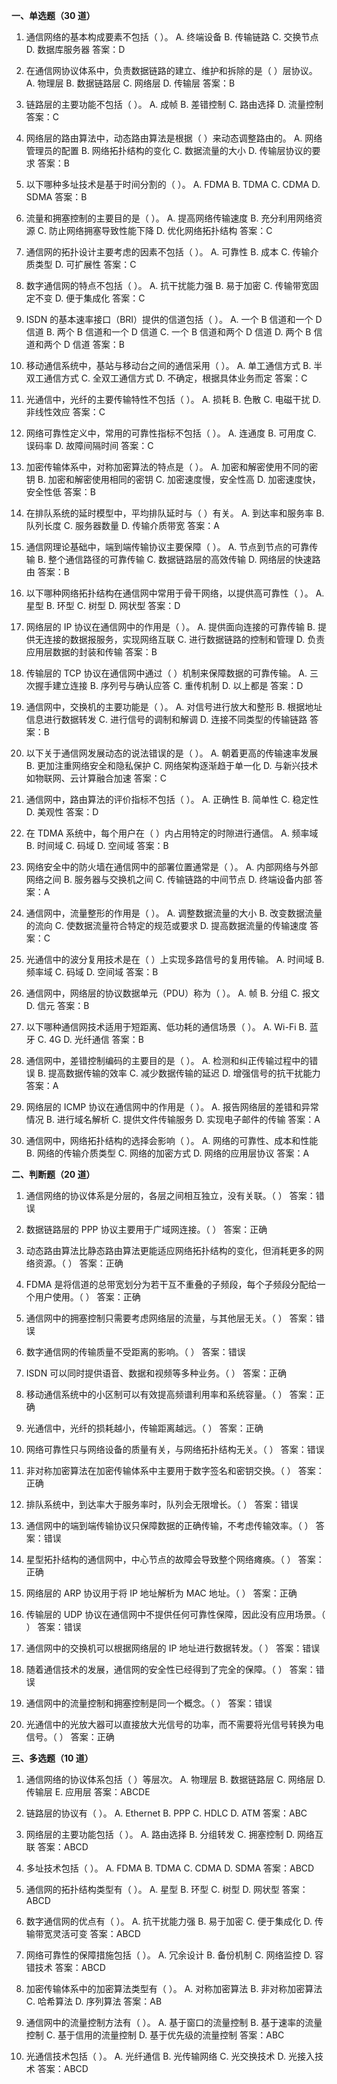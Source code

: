 **一、单选题（30 道）**

1. 通信网络的基本构成要素不包括（  ）。
A. 终端设备
B. 传输链路
C. 交换节点
D. 数据库服务器
答案：D

2. 在通信网协议体系中，负责数据链路的建立、维护和拆除的是（  ）层协议。
A. 物理层
B. 数据链路层
C. 网络层
D. 传输层
答案：B

3. 链路层的主要功能不包括（  ）。
A. 成帧
B. 差错控制
C. 路由选择
D. 流量控制
答案：C

4. 网络层的路由算法中，动态路由算法是根据（  ）来动态调整路由的。
A. 网络管理员的配置
B. 网络拓扑结构的变化
C. 数据流量的大小
D. 传输层协议的要求
答案：B

5. 以下哪种多址技术是基于时间分割的（  ）。
A. FDMA
B. TDMA
C. CDMA
D. SDMA
答案：B

6. 流量和拥塞控制的主要目的是（  ）。
A. 提高网络传输速度
B. 充分利用网络资源
C. 防止网络拥塞导致性能下降
D. 优化网络拓扑结构
答案：C

7. 通信网的拓扑设计主要考虑的因素不包括（  ）。
A. 可靠性
B. 成本
C. 传输介质类型
D. 可扩展性
答案：C

8. 数字通信网的特点不包括（  ）。
A. 抗干扰能力强
B. 易于加密
C. 传输带宽固定不变
D. 便于集成化
答案：C

9. ISDN 的基本速率接口（BRI）提供的信道包括（  ）。
A. 一个 B 信道和一个 D 信道
B. 两个 B 信道和一个 D 信道
C. 一个 B 信道和两个 D 信道
D. 两个 B 信道和两个 D 信道
答案：B

10. 移动通信系统中，基站与移动台之间的通信采用（  ）。
A. 单工通信方式
B. 半双工通信方式
C. 全双工通信方式
D. 不确定，根据具体业务而定
答案：C

11. 光通信中，光纤的主要传输特性不包括（  ）。
A. 损耗
B. 色散
C. 电磁干扰
D. 非线性效应
答案：C

12. 网络可靠性定义中，常用的可靠性指标不包括（  ）。
A. 连通度
B. 可用度
C. 误码率
D. 故障间隔时间
答案：C

13. 加密传输体系中，对称加密算法的特点是（  ）。
A. 加密和解密使用不同的密钥
B. 加密和解密使用相同的密钥
C. 加密速度慢，安全性高
D. 加密速度快，安全性低
答案：B

14. 在排队系统的延时模型中，平均排队延时与（  ）有关。
A. 到达率和服务率
B. 队列长度
C. 服务器数量
D. 传输介质带宽
答案：A

15. 通信网理论基础中，端到端传输协议主要保障（  ）。
A. 节点到节点的可靠传输
B. 整个通信路径的可靠传输
C. 数据链路层的高效传输
D. 网络层的快速路由
答案：B

16. 以下哪种网络拓扑结构在通信网中常用于骨干网络，以提供高可靠性（  ）。
A. 星型
B. 环型
C. 树型
D. 网状型
答案：D

17. 网络层的 IP 协议在通信网中的作用是（  ）。
A. 提供面向连接的可靠传输
B. 提供无连接的数据报服务，实现网络互联
C. 进行数据链路的控制和管理
D. 负责应用层数据的封装和传输
答案：B

18. 传输层的 TCP 协议在通信网中通过（  ）机制来保障数据的可靠传输。
A. 三次握手建立连接
B. 序列号与确认应答
C. 重传机制
D. 以上都是
答案：D

19. 通信网中，交换机的主要功能是（  ）。
A. 对信号进行放大和整形
B. 根据地址信息进行数据转发
C. 进行信号的调制和解调
D. 连接不同类型的传输链路
答案：B

20. 以下关于通信网发展动态的说法错误的是（  ）。
A. 朝着更高的传输速率发展
B. 更加注重网络安全和隐私保护
C. 网络架构逐渐趋于单一化
D. 与新兴技术如物联网、云计算融合加速
答案：C

21. 通信网中，路由算法的评价指标不包括（  ）。
A. 正确性
B. 简单性
C. 稳定性
D. 美观性
答案：D

22. 在 TDMA 系统中，每个用户在（  ）内占用特定的时隙进行通信。
A. 频率域
B. 时间域
C. 码域
D. 空间域
答案：B

23. 网络安全中的防火墙在通信网中的部署位置通常是（  ）。
A. 内部网络与外部网络之间
B. 服务器与交换机之间
C. 传输链路的中间节点
D. 终端设备内部
答案：A

24. 通信网中，流量整形的作用是（  ）。
A. 调整数据流量的大小
B. 改变数据流量的流向
C. 使数据流量符合特定的规范或要求
D. 提高数据流量的传输速度
答案：C

25. 光通信中的波分复用技术是在（  ）上实现多路信号的复用传输。
A. 时间域
B. 频率域
C. 码域
D. 空间域
答案：B

26. 通信网中，网络层的协议数据单元（PDU）称为（  ）。
A. 帧
B. 分组
C. 报文
D. 信元
答案：B

27. 以下哪种通信网技术适用于短距离、低功耗的通信场景（  ）。
A. Wi-Fi
B. 蓝牙
C. 4G
D. 光纤通信
答案：B

28. 通信网中，差错控制编码的主要目的是（  ）。
A. 检测和纠正传输过程中的错误
B. 提高数据传输的效率
C. 减少数据传输的延迟
D. 增强信号的抗干扰能力
答案：A

29. 网络层的 ICMP 协议在通信网中的作用是（  ）。
A. 报告网络层的差错和异常情况
B. 进行域名解析
C. 提供文件传输服务
D. 实现电子邮件的传输
答案：A

30. 通信网中，网络拓扑结构的选择会影响（  ）。
A. 网络的可靠性、成本和性能
B. 网络的传输介质类型
C. 网络的加密方式
D. 网络的应用层协议
答案：A

**二、判断题（20 道）**

1. 通信网络的协议体系是分层的，各层之间相互独立，没有关联。（  ）
答案：错误

2. 数据链路层的 PPP 协议主要用于广域网连接。（  ）
答案：正确

3. 动态路由算法比静态路由算法更能适应网络拓扑结构的变化，但消耗更多的网络资源。（  ）
答案：正确

4. FDMA 是将信道的总带宽划分为若干互不重叠的子频段，每个子频段分配给一个用户使用。（  ）
答案：正确

5. 通信网中的拥塞控制只需要考虑网络层的流量，与其他层无关。（  ）
答案：错误

6. 数字通信网的传输质量不受距离的影响。（  ）
答案：错误

7. ISDN 可以同时提供语音、数据和视频等多种业务。（  ）
答案：正确

8. 移动通信系统中的小区制可以有效提高频谱利用率和系统容量。（  ）
答案：正确

9. 光通信中，光纤的损耗越小，传输距离越远。（  ）
答案：正确

10. 网络可靠性只与网络设备的质量有关，与网络拓扑结构无关。（  ）
答案：错误

11. 非对称加密算法在加密传输体系中主要用于数字签名和密钥交换。（  ）
答案：正确

12. 排队系统中，到达率大于服务率时，队列会无限增长。（  ）
答案：错误

13. 通信网中的端到端传输协议只保障数据的正确传输，不考虑传输效率。（  ）
答案：错误

14. 星型拓扑结构的通信网中，中心节点的故障会导致整个网络瘫痪。（  ）
答案：正确

15. 网络层的 ARP 协议用于将 IP 地址解析为 MAC 地址。（  ）
答案：正确

16. 传输层的 UDP 协议在通信网中不提供任何可靠性保障，因此没有应用场景。（  ）
答案：错误

17. 通信网中的交换机可以根据网络层的 IP 地址进行数据转发。（  ）
答案：错误

18. 随着通信技术的发展，通信网的安全性已经得到了完全的保障。（  ）
答案：错误

19. 通信网中的流量控制和拥塞控制是同一个概念。（  ）
答案：错误

20. 光通信中的光放大器可以直接放大光信号的功率，而不需要将光信号转换为电信号。（  ）
答案：正确

**三、多选题（10 道）**

1. 通信网络的协议体系包括（  ）等层次。
A. 物理层
B. 数据链路层
C. 网络层
D. 传输层
E. 应用层
答案：ABCDE

2. 链路层的协议有（  ）。
A. Ethernet
B. PPP
C. HDLC
D. ATM
答案：ABC

3. 网络层的主要功能包括（  ）。
A. 路由选择
B. 分组转发
C. 拥塞控制
D. 网络互联
答案：ABCD

4. 多址技术包括（  ）。
A. FDMA
B. TDMA
C. CDMA
D. SDMA
答案：ABCD

5. 通信网的拓扑结构类型有（  ）。
A. 星型
B. 环型
C. 树型
D. 网状型
答案：ABCD

6. 数字通信网的优点有（  ）。
A. 抗干扰能力强
B. 易于加密
C. 便于集成化
D. 传输带宽灵活可变
答案：ABCD

7. 网络可靠性的保障措施包括（  ）。
A. 冗余设计
B. 备份机制
C. 网络监控
D. 容错技术
答案：ABCD

8. 加密传输体系中的加密算法类型有（  ）。
A. 对称加密算法
B. 非对称加密算法
C. 哈希算法
D. 序列算法
答案：AB

9. 通信网中的流量控制方法有（  ）。
A. 基于窗口的流量控制
B. 基于速率的流量控制
C. 基于信用的流量控制
D. 基于优先级的流量控制
答案：ABC

10. 光通信技术包括（  ）。
A. 光纤通信
B. 光传输网络
C. 光交换技术
D. 光接入技术
答案：ABCD 